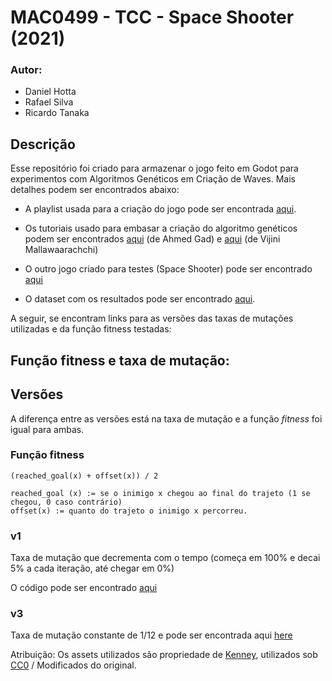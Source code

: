 
# MAC0499 - TCC - Space Shooter (2021)

### Autor:
 - Daniel Hotta
 - Rafael Silva
 - Ricardo Tanaka


## Descrição

Esse repositório foi criado para armazenar o jogo feito em Godot para experimentos com Algoritmos Genéticos em Criação de Waves. Mais detalhes podem ser encontrados abaixo:

- A playlist usada para a criação do jogo pode ser encontrada [aqui](https://www.youtube.com/watch?v=wFdpCGbrVXI&list=PLZ-54sd-DMAJltIzTtZ6ZhC-9hkqYXyp6).

- Os tutoriais usado para embasar a criação do algoritmo genéticos podem ser encontrados [aqui](https://towardsdatascience.com/genetic-algorithm-implementation-in-python-5ab67bb124a6) (de Ahmed Gad) e [aqui](https://towardsdatascience.com/introduction-to-genetic-algorithms-including-example-code-e396e98d8bf3) (de Vijini Mallawaarachchi)

- O outro jogo criado para testes (Space Shooter) pode ser encontrado [aqui](https://github.com/RGPRafael/godot/)

- O dataset com os resultados pode ser encontrado [aqui](https://github.com/raktanaka/tcc-results).


A seguir, se encontram links para as versões das taxas de mutações utilizadas e da função fitness testadas:

## Função fitness e taxa de mutação:

## Versões

A diferença entre as versões está na taxa de mutação e a função *fitness* foi igual para ambas.

### Função fitness

    (reached_goal(x) + offset(x)) / 2
    
    reached_goal (x) := se o inimigo x chegou ao final do trajeto (1 se chegou, 0 caso contrário)
    offset(x) := quanto do trajeto o inimigo x percorreu.

### v1
    
Taxa de mutação que decrementa com o tempo (começa em 100% e decai 5% a cada iteração, até chegar em 0%)

O código pode ser encontrado [aqui](https://github.com/RGPRafael/godot/blob/75b105c9fb2341809857c846e5d8567a2c38a37a/Singletons/AI.gd)

### v3

Taxa de mutação constante de 1/12 e pode ser encontrada aqui [here](https://github.com/RGPRafael/godot/commit/d2bad1efb8588b2d21efdcfd1738b513e0ad272e)

Atribuição:
Os assets utilizados são propriedade de [Kenney](https://www.kenney.nl/assets/tower-defense-top-down), utilizados sob [CC0](https://creativecommons.org/publicdomain/zero/1.0/) / Modificados do original.
